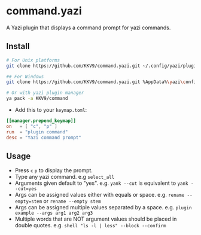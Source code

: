 # command.yazi

A Yazi plugin that displays a command prompt for yazi commands.

## Install

```bash
# For Unix platforms
git clone https://github.com/KKV9/command.yazi.git ~/.config/yazi/plugins/command.yazi

## For Windows
git clone https://github.com/KKV9/command.yazi.git %AppData%\yazi\config\plugins\command.yazi

# Or with yazi plugin manager
ya pack -a KKV9/command
```

- Add this to your `keymap.toml`:

```toml
[[manager.prepend_keymap]]
on   = [ "c", "p" ]
run  = "plugin command"
desc = "Yazi command prompt"
```

## Usage

 - Press `c` `p` to display the prompt.
 - Type any yazi command. e.g `select_all`
 - Arguments given default to "yes". e.g. `yank --cut` is equivalent to `yank --cut=yes` 
 - Args can be assigned values either with equals or space. e.g. `rename --empty=stem` or `rename --empty stem`
 - Args can be assigned multiple values separated by a space. e.g. `plugin example --args arg1 arg2 arg3`
 - Multiple words that are NOT argument values should be placed in double quotes. e.g. `shell "ls -l | less" --block --confirm`
